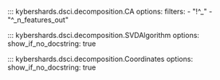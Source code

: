 ::: kybershards.dsci.decomposition.CA
    options:
        filters:
            - "!^_"
            - "^_n_features_out"

::: kybershards.dsci.decomposition.SVDAlgorithm
    options:
      show_if_no_docstring: true

::: kybershards.dsci.decomposition.Coordinates
    options:
      show_if_no_docstring: true